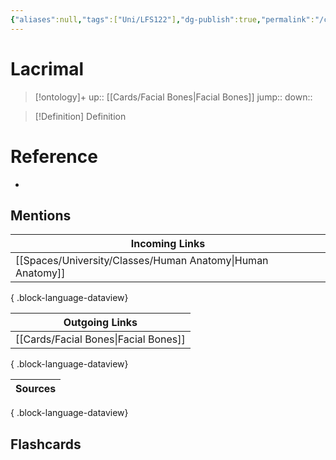 ```yaml
---
{"aliases":null,"tags":["Uni/LFS122"],"dg-publish":true,"permalink":"/cards/lacrimal/","dgPassFrontmatter":true}
---
```


# Lacrimal

> [!ontology]+
> up:: [[Cards/Facial Bones\|Facial Bones]]
> jump:: 
> down:: 

> [!Definition] Definition
> 

# Reference
- 

## Mentions
| Incoming Links                                                |
| ------------------------------------------------------------- |
| [[Spaces/University/Classes/Human Anatomy\|Human Anatomy]] |

{ .block-language-dataview}

| Outgoing Links                          |
| --------------------------------------- |
| [[Cards/Facial Bones\|Facial Bones]] |

{ .block-language-dataview}

| Sources |
| ------- |

{ .block-language-dataview}

## Flashcards
